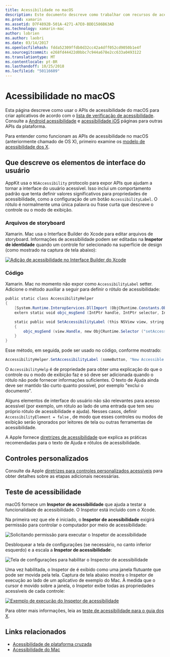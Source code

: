 ```yaml
---
title: Acessibilidade no macOS
description: Este documento descreve como trabalhar com recursos de acessibilidade do macOS em um aplicativo xamarin. Mac. Ele discute que descreve elementos de interface do usuário no código e storyboards, controles personalizados e teste de acessibilidade.
ms.prod: xamarin
ms.assetid: D7F4892B-501A-4271-A7E0-BDD1586B63AD
ms.technology: xamarin-mac
author: lobrien
ms.author: laobri
ms.date: 03/14/2017
ms.openlocfilehash: fdda52309ffdb0d32cc42a4dff052cd9050b1e4f
ms.sourcegitcommit: e268fd44422d0bbc7c944a678e2cc633a0493122
ms.translationtype: MT
ms.contentlocale: pt-BR
ms.lasthandoff: 10/25/2018
ms.locfileid: "50116609"
---
```

# <a name="accessibility-on-macos"></a>Acessibilidade no macOS

Esta página descreve como usar o APIs de acessibilidade do macOS para criar aplicativos de acordo com o [lista de verificação de acessibilidade](~/cross-platform/app-fundamentals/accessibility.md).
Consulte a [Android acessibilidade](~/android/app-fundamentals/accessibility.md) e [acessibilidade iOS](~/ios/app-fundamentals/accessibility.md) páginas para outras APIs da plataforma.

Para entender como funcionam as APIs de acessibilidade no macOS (anteriormente chamado de OS X), primeiro examine os [modelo de acessibilidade dos X](https://developer.apple.com/library/mac/documentation/Accessibility/Conceptual/AccessibilityMacOSX/OSXAXmodel.html).

## <a name="describing-ui-elements"></a>Que descreve os elementos de interface do usuário

AppKit usa o `NSAccessibility` protocolo para expor APIs que ajudam a tornar a interface do usuário acessível. Isso inclui um comportamento padrão que tenta definir valores significativos para propriedades de acessibilidade, como a configuração de um botão `AccessibilityLabel`. O rótulo é normalmente uma única palavra ou frase curta que descreve o controle ou o modo de exibição.

### <a name="storyboard-files"></a>Arquivos de storyboard

Xamarin. Mac usa o Interface Builder do Xcode para editar arquivos de storyboard.
Informações de acessibilidade podem ser editadas na **Inspetor de identidade** quando um controle for selecionado na superfície de design (como mostrado na captura de tela abaixo):

[![Adição de acessibilidade no Interface Builder do Xcode](accessibility-images/xcode.png "adicionando acessibilidade no Interface Builder do Xcode")](accessibility-images/xcode-large.png#lightbox)

### <a name="code"></a>Código

Xamarin. Mac no momento não expor como `AccessibilityLabel` setter.  Adicione o método auxiliar a seguir para definir o rótulo de acessibilidade:

```csharp
public static class AccessibilityHelper
{
    [System.Runtime.InteropServices.DllImport (ObjCRuntime.Constants.ObjectiveCLibrary)]
    extern static void objc_msgSend (IntPtr handle, IntPtr selector, IntPtr label);

    static public void SetAccessibilityLabel (this NSView view, string value)
    {
        objc_msgSend (view.Handle, new ObjCRuntime.Selector ("setAccessibilityLabel:").Handle, new NSString (value).Handle);
    }
}
```

Esse método, em seguida, pode ser usado no código, conforme mostrado:

```csharp
AccessibilityHelper.SetAccessibilityLabel (someButton, "New Accessible Description");
```

O `AccessibilityHelp` é de propriedade para obter uma explicação do que o controle ou o modo de exibição faz e só deve ser adicionada quando o rótulo não pode fornecer informações suficientes. O texto de Ajuda ainda deve ser mantido tão curto quanto possível, por exemplo "exclui o documento".

Alguns elementos de interface do usuário não são relevantes para acesso acessível (por exemplo, um rótulo ao lado de uma entrada que tem seu próprio rótulo de acessibilidade e ajuda).
Nesses casos, definir `AccessibilityElement = false` , de modo que esses controles ou modos de exibição serão ignorados por leitores de tela ou outras ferramentas de acessibilidade.

A Apple fornece [diretrizes de acessibilidade](https://developer.apple.com/library/mac/documentation/Accessibility/Conceptual/AccessibilityMacOSX/EnhancingtheAccessibilityofStandardAppKitControls.html) que explica as práticas recomendadas para o texto de Ajuda e rótulos de acessibilidade.

## <a name="custom-controls"></a>Controles personalizados

Consulte da Apple [diretrizes para controles personalizados acessíveis](https://developer.apple.com/library/mac/documentation/Accessibility/Conceptual/AccessibilityMacOSX/ImplementingAccessibilityforCustomControls.html) para obter detalhes sobre as etapas adicionais necessárias.

## <a name="testing-accessibility"></a>Teste de acessibilidade

macOS fornece um **Inspetor de acessibilidade** que ajuda a testar a funcionalidade de acessibilidade. O Inspetor está incluído com o Xcode.

Na primeira vez que ele é iniciado, o **Inspetor de acessibilidade** exigirá permissão para controlar o computador por meio de acessibilidade:

![Solicitando permissão para executar o Inspetor de acessibilidade](accessibility-images/accessibility-inspector-1.png "solicitando permissão para executar o Inspetor de acessibilidade")

Desbloquear a tela de configurações (se necessário, no canto inferior esquerdo) e a escala a **Inspetor de acessibilidade**:

![Tela de configurações para habilitar o Inspector de acessibilidade](accessibility-images/accessibility-inspector-2.png "tela de configurações para habilitar o Inspector de acessibilidade")

Uma vez habilitada, o Inspetor de é exibido como uma janela flutuante que pode ser movida pela tela. Captura de tela abaixo mostra o Inspetor de execução ao lado de um aplicativo de exemplo do Mac. À medida que o cursor é movido sobre a janela, o Inspetor exibe todas as propriedades acessíveis de cada controle:

[![Exemplo de execução do Inspetor de acessibilidade](accessibility-images/accessibility-example.png "em execução do Inspetor de exemplo de acessibilidade")](accessibility-images/accessibility-example-large.png#lightbox)

Para obter mais informações, leia as [teste de acessibilidade para o guia dos X](https://developer.apple.com/library/mac/documentation/Accessibility/Conceptual/AccessibilityMacOSX/OSXAXTestingApps.html).



## <a name="related-links"></a>Links relacionados

- [Acessibilidade de plataforma cruzada](~/cross-platform/app-fundamentals/accessibility.md)
- [Acessibilidade do Mac](https://www.apple.com/accessibility/mac/)
